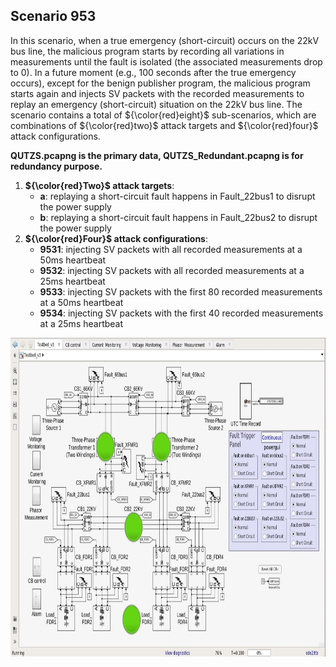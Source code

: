 ## Scenario 953
In this scenario,  when a true emergency (short-circuit) occurs on the 22kV bus line, the malicious program starts by recording all variations in measurements until the fault is isolated (the associated measurements drop to 0). In a future moment (e.g., 100 seconds after the true emergency occurs), except for the benign publisher program, the malicious program starts again and injects SV packets with the recorded measurements to replay an emergency (short-circuit) situation on the 22kV bus line. The scenario contains a total of ${\color{red}eight}$ sub-scenarios, which are combinations of ${\color{red}two}$ attack targets and ${\color{red}four}$ attack configurations.

**QUTZS.pcapng is the primary data, QUTZS_Redundant.pcapng is for redundancy purpose.**

1. **${\color{red}Two}$ attack targets**: 
   - **a**: replaying a short-circuit fault happens in Fault_22bus1 to disrupt the power supply
   - **b**: replaying a short-circuit fault happens in Fault_22bus2 to disrupt the power supply
2. **${\color{red}Four}$ attack configurations**:
   - **9531**: injecting SV packets with all recorded measurements at a 50ms heartbeat
   - **9532**: injecting SV packets with all recorded measurements at a 25ms heartbeat
   - **9533**: injecting SV packets with the first 80 recorded measurements at a 50ms heartbeat
   - **9534**: injecting SV packets with the first 40 recorded measurements at a 25ms heartbeat

<img src="https://github.com/CSCRC-SCREED/QUT-ZSS-2023-SV/blob/main/Datasets/PrimaryPlant.jpg" alt="" width="800" height="510" />
